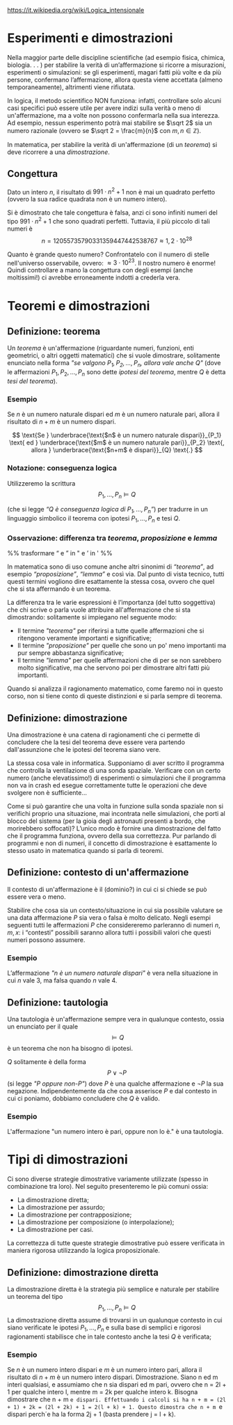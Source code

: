 https://it.wikipedia.org/wiki/Logica_intensionale

# Esperimenti e dimostrazioni

Nella maggior parte delle discipline scientifiche (ad esempio fisica, chimica, biologia. . . ) per stabilire la verità di un’affermazione si ricorre a misurazioni, esperimenti o simulazioni: se gli esperimenti, magari fatti più volte e da più persone, confermano l’affermazione, allora questa viene accettata (almeno temporaneamente), altrimenti viene rifiutata.

In logica, il metodo scientifico NON funziona: infatti, controllare solo alcuni casi specifici può essere utile per avere indizi sulla verità o meno di un'affermazione, ma a volte non possono confermarla nella sua interezza. Ad esempio, nessun esperimento potrà mai stabilire se $\sqrt 2$ sia un numero razionale (ovvero se $\sqrt 2 = \frac{m}{n}$ con $m,n \in \mathbb{Z}$).

In matematica, per stabilire la verità di un'affermazione (di un _teorema_) si deve ricorrere a una _dimostrazione_.

## Congettura

Dato un intero $n$, il risultato di $991 \cdot n^2 + 1$ non è mai un quadrato perfetto (ovvero la sua radice quadrata non è un numero intero).

Si è dimostrato che tale congettura è falsa, anzi ci sono infiniti numeri del tipo $991 \cdot n^2 + 1$ che sono quadrati perfetti. Tuttavia, il più piccolo di tali
numeri è
$$
n = 12055735790331359447442538767 \approx 1,2 \cdot 10^{28}
$$

Quanto è grande questo numero? Confrontatelo con il numero di stelle nell'universo osservabile, ovvero: $\approx 3 \cdot 10^{23}$. Il nostro numero è enorme!
Quindi controllare a mano la congettura con degli esempi (anche moltissimi!) ci avrebbe erroneamente indotti a crederla vera.

# Teoremi e dimostrazioni

## Definizione: teorema

Un _teorema_ è un'affermazione (riguardante numeri, funzioni, enti geometrici, o altri oggetti matematici) che si vuole dimostrare, solitamente enunciato nella forma _"se valgono $P_1, P_2, \ldots, P_n$, allora vale anche $Q$"_ (dove le affermazioni $P_1, P_2, \ldots, P_n$ sono dette _ipotesi del teorema_, mentre $Q$ è detta _tesi del teorema_).

### Esempio

Se $n$ è un numero naturale dispari ed $m$ è un numero naturale pari, allora il risultato di $n + m$ è un numero dispari.

$$
\text{Se }
\underbrace{\text{$n$ è un numero naturale dispari}}_{P_1}
\text{ ed }
\underbrace{\text{$m$ è un numero naturale pari}}_{P_2}
\text{, allora }
\underbrace{\text{$n+m$ è dispari}}_{Q}
\text{.}
$$

### Notazione: conseguenza logica

Utilizzeremo la scrittura
$$
P_1, \ldots, P_n \vDash Q
$$

(che si legge _“Q è conseguenza logica di $P_1, \ldots, P_n$”_) per tradurre in un linguaggio simbolico il teorema con ipotesi $P_1, \ldots, P_n$ e tesi $Q$.

### Osservazione: differenza tra _teorema_, _proposizione_ e _lemma_

%% trasformare “ e ” in " e ’ in ' %%

In matematica sono di uso comune anche altri sinonimi di _“teorema”_, ad esempio _“proposizione”_, _“lemma”_ e così via. Dal punto di vista tecnico, tutti questi termini vogliono dire esattamente la stessa cosa, ovvero che quel che si sta affermando è un teorema.

La differenza tra le varie espressioni è l’importanza (del tutto soggettiva) che chi scrive o parla vuole attribuire all'affermazione che si sta dimostrando: solitamente si impiegano nel seguente modo:
- Il termine _"teorema"_ per riferirsi a tutte quelle affermazioni che si ritengono veramente importanti e significative;
- Il termine _"proposizione"_ per quelle che sono un po' meno importanti ma pur sempre abbastanza significative;
- Il termine _"lemma"_ per quelle affermazioni che di per se non sarebbero molto significative, ma che servono poi per dimostrare altri fatti più importanti.

Quando si analizza il ragionamento matematico, come faremo noi in questo corso, non si tiene conto di queste distinzioni e si parla sempre di teorema.

## Definizione: dimostrazione

Una dimostrazione è una catena di ragionamenti che ci permette di concludere che la tesi del teorema deve essere vera partendo dall'assunzione che le ipotesi del teorema siano vere.

La stessa cosa vale in informatica. Supponiamo di aver scritto il programma che controlla la ventilazione di una sonda spaziale. Verificare con un certo numero (anche elevatissimo!) di esperimenti o simulazioni che il programma non va in crash ed esegue correttamente tutte le operazioni che deve svolgere non è sufficiente... 

Come si può garantire che una volta in funzione sulla sonda spaziale non si verifichi proprio una situazione, mai incontrata nelle simulazioni, che porti al blocco del sistema (per la gioia degli astronauti presenti a bordo, che morirebbero soffocati)? L’unico modo è fornire una dimostrazione del fatto che il programma funziona, ovvero della sua correttezza. Pur parlando di programmi e non di numeri, il concetto di dimostrazione è esattamente lo stesso usato in matematica quando si parla di teoremi.

## Definizione: contesto di un'affermazione

Il contesto di un'affermazione è il (dominio?) in cui ci si chiede se può essere vera o meno.

Stabilire che cosa sia un contesto/situazione in cui sia possibile valutare se una data affermazione $P$ sia vera o falsa è molto delicato. Negli esempi seguenti tutti le affermazioni $P$ che considereremo parleranno di numeri $n, m, x$: i “contesti” possibili saranno allora tutti i possibili valori che questi numeri possono assumere.

### Esempio

L’affermazione _"$n$ è un numero naturale dispari"_ è vera nella situazione in cui $n$ vale $3$, ma falsa quando $n$ vale $4$.

## Definizione: tautologia

Una tautologia è un'affermazione sempre vera in qualunque contesto, ossia un enunciato per il quale
$$
\vDash Q
$$
è un teorema che non ha bisogno di ipotesi.

$Q$ solitamente è della forma
$$
P \lor \lnot P
$$
(si legge _"$P$ oppure non-$P$"_) dove $P$ è una qualche affermazione e $\lnot P$ la sua negazione. Indipendentemente da che cosa asserisce $P$ e dal contesto in cui ci poniamo, dobbiamo concludere che $Q$ è valido.

### Esempio 

L'affermazione "un numero intero è pari, oppure non lo è." è una tautologia.

# Tipi di dimostrazioni

Ci sono diverse strategie dimostrative variamente utilizzate (spesso in combinazione tra loro). Nel seguito presenteremo le più comuni ossia:
- La dimostrazione diretta;
- La dimostrazione per assurdo;
- La dimostrazione per contrapposizione;
- La dimostrazione per composizione (o interpolazione);
- La dimostrazione per casi.

La correttezza di tutte queste strategie dimostrative può essere verificata in maniera rigorosa utilizzando la logica proposizionale.

## Definizione: dimostrazione diretta

La dimostrazione diretta è la strategia più semplice e naturale per stabilire un teorema del tipo
$$
P_1, \ldots, P_n \vDash Q
$$
La dimostrazione diretta assume di trovarsi in un qualunque contesto in cui siano verificate le ipotesi $P_1, \ldots, P_n$ e sulla base di semplici e rigorosi ragionamenti stabilisce che in tale contesto anche la tesi $Q$ è verificata;

### Esempio

Se $n$ è un numero intero dispari e $m$ è un numero intero pari, allora il risultato di $n + m$ è un numero intero dispari.
Dimostrazione.
Siano n ed m interi qualsiasi, e assumiamo che n sia dispari ed m pari,
ovvero che n = 2l + 1 per qualche intero l, mentre m = 2k per qualche
intero k. Bisogna dimostrare che n + m `e dispari. Effettuando i calcoli si
ha
n + m = (2l + 1) + 2k
= (2l + 2k) + 1
= 2(l + k) + 1.
Questo dimostra che n + m `e dispari perch´e ha la forma 2j + 1 (basta
prendere j = l + k).